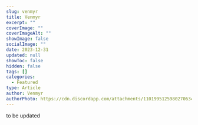 ```yaml
---
slug: venmyr
title: Venmyr
excerpt: ""
coverImage: ""
coverImageAlt: ""
showImage: false
socialImage: ""
date: 2023-12-31
updated: null
showToc: false
hidden: false
tags: []
categories:
  - Featured
type: Article
author: Venmyr
authorPhoto: https://cdn.discordapp.com/attachments/1101995125980270634/1189798883501543544/IMG_3552.JPG?size=100
---
```


to be updated
